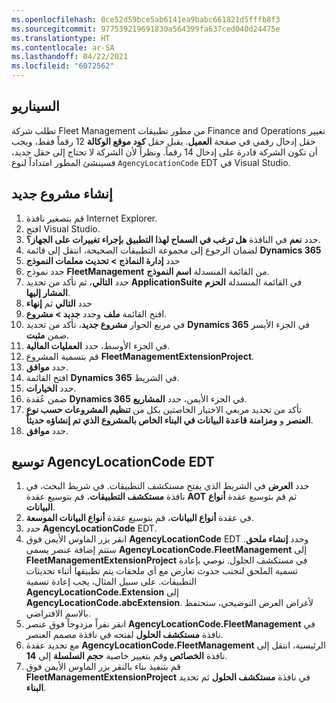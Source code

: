 ```yaml
---
ms.openlocfilehash: 0ce52d59bce5ab6141ea9babc661821d5fffb8f3
ms.sourcegitcommit: 977539219691830a564399fa637ced040d24475e
ms.translationtype: HT
ms.contentlocale: ar-SA
ms.lasthandoff: 04/22/2021
ms.locfileid: "6072562"
---
```


## <a name="scenario"></a>السيناريو

تطلب شركة Fleet Management من مطور تطبيقات Finance and Operations تغيير حقل إدخال رقمي في صفحة **العميل**. يقبل حقل **كود موقع الوكالة** 12 رقماً فقط، ويجب أن تكون الشركة قادرة على إدخال 14 رقماً. ونظراً لأن الشركة لا تحتاج إلى حقل جديد، فسينشئ المطور امتداداً لنوع `AgencyLocationCode` EDT في Visual Studio.

## <a name="create-a-new-project"></a>إنشاء مشروع جديد
1.  قم بتصغير نافذة Internet Explorer. 
2.  افتح Visual Studio.
3.  حدد **نعم** في النافذة **هل ترغب في السماح لهذا التطبيق بإجراء تغييرات على الجهاز؟**.
4.   لضمان الرجوع إلى مجموعة التطبيقات الصحيحة، انتقل إلى قائمة **Dynamics 365**
5.  حدد **إدارة النماذج > تحديث معلمات النموذج**
6.  حدد نموذج **FleetManagement** من القائمة المنسدلة **اسم النموذج**. 
7.  حدد **التالي**، ثم تأكد من تحديد **ApplicationSuite** في القائمة المنسدلة **الحزم المشار إليها**. 
8.  حدد **التالي** ثم **إنهاء**
9.  افتح القائمة **ملف** وحدد **جديد > مشروع**.
10.  في مربع الحوار **مشروع جديد**، تأكد من تحديد **Dynamics 365** في الجزء الأيسر ضمن **مثبت**.
11.  في الجزء الأوسط، حدد **العمليات المالية**.
12.  قم بتسمية المشروع **FleetManagementExtensionProject**.
13.  حدد **موافق**.
14.  افتح القائمة **Dynamics 365** في الشريط.
15.  حدد **الخيارات**.
16.  ضمن عُقدة **Dynamics 365** في الجزء الأيمن، حدد **المشاريع**.
17.  تأكد من تحديد مربعي الاختيار الخاصتين بكل من **تنظيم المشروعات حسب نوع العنصر** و **ومزامنة قاعدة البيانات في البناء الخاص بالمشروع الذي تم إنشاؤه حديثاً**.
18. حدد **موافق**.
 

## <a name="extend-the-agencylocationcode-edt"></a>توسيع AgencyLocationCode EDT 

1.  حدد **العرض** في الشريط الذي يفتح مستكشف التطبيقات. في شريط البحث، في نافذة **مستكشف التطبيقات**، قم بتوسيع عقدة **AOT** ثم قم بتوسيع عقدة **أنواع البيانات**.
2.  في عقدة **أنواع البيانات**، قم بتوسيع عقدة **أنواع البيانات الموسعة**.
3.  حدد **AgencyLocationCode** EDT.
4.  انقر بزر الماوس الأيمن فوق **AgencyLocationCode** EDT وحدد **إنشاء ملحق**. ستتم إضافة عنصر يسمى **AgencyLocationCode.FleetManagement** إلى **FleetManagementExtensionProject** في مستكشف الحلول. نوصي بإعادة تسمية الملحق لتجنب حدوث تعارض مع أي ملحقات يتم تطبيقها أثناء تحديثات التطبيقات. على سبيل المثال، يجب إعادة تسمية **AgencyLocationCode.Extension** إلى **AgencyLocationCode.abcExtension**. لأغراض العرض التوضيحي، ستحتفظ بالاسم الافتراضي.
5.  انقر نقراً مزدوجاً فوق عنصر **AgencyLocationCode.FleetManagement** في نافذة **مستكشف الحلول** لفتحه في نافذة مصمم العنصر.
6.  مع تحديد عقدة **AgencyLocationCode.FleetManagement** الرئيسية، انتقل إلى نافذة **الخصائص** وقم بتغيير خاصية **حجم السلسلة** إلى **14**.
7.  قم بتنفيذ بناء بالنقر بزر الماوس الأيمن فوق **FleetManagementExtensionProject** في نافذة **مستكشف الحلول** ثم تحديد **البناء**.
 

